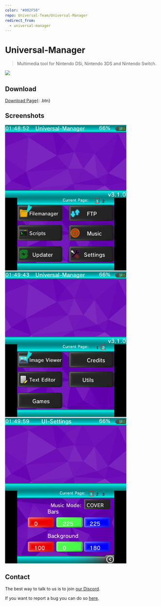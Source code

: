 ```yaml
---
color: "#002F50"
repo: Universal-Team/Universal-Manager
redirect_from:
  - universal-manager
---
```


# Universal-Manager

> Multimedia tool for Nintendo DSi, Nintendo 3DS and Nintendo Switch.

<img height="100" src="https://github.com/Universal-Team/Universal-Manager/raw/master/resources/Banner.png">

## Download
[Download Page](https://github.com/Universal-Team/Universal-Manager/releases/latest){: .btn}

## Screenshots
![Citra-1](assets/images/universal-manager/Citra-1.png)
![Citra-2](assets/images/universal-manager/Citra-2.png)
![Citra-3](assets/images/universal-manager/Citra-3.png)

## Contact
The best way to talk to us is to join [our Discord](https://discord.gg/KDJCfGF).

If you want to report a bug you can do so [here](https://github.com/Universal-Team/Universal-Manager/issues/new/choose).
